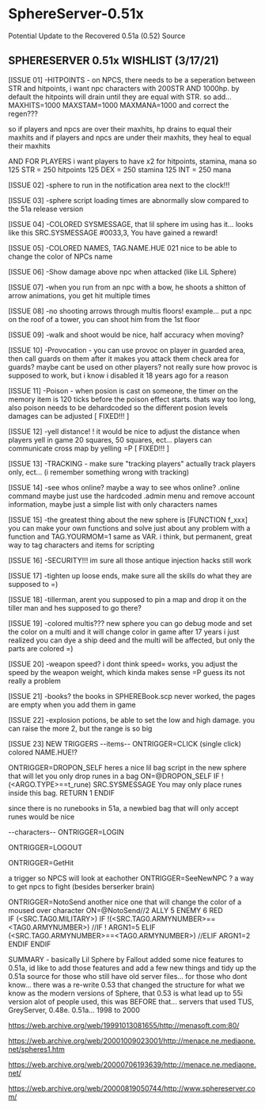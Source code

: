 # SphereServer-0.51x
Potential Update to the Recovered 0.51a (0.52) Source

SPHERESERVER 0.51x  WISHLIST  (3/17/21)
-----------------------------
[ISSUE 01]
-HITPOINTS - on NPCS, there needs to be a seperation between STR and hitpoints, 
i want npc characters with 200STR AND 1000hp.
by default the hitpoints will drain until they are equal with STR. so add...
MAXHITS=1000
MAXSTAM=1000
MAXMANA=1000
and correct the regen???

so if players and npcs are over their maxhits, hp drains to equal their maxhits
and if players and npcs are under their maxhits, they heal to equal their maxhits

AND FOR PLAYERS i want players to have x2 for hitpoints, stamina, mana
so 
125 STR = 250 hitpoints
125 DEX = 250 stamina
125 INT = 250 mana


[ISSUE 02]
-sphere to run in the notification area next to the clock!!!


[ISSUE 03]
-sphere script loading times are abnormally slow compared to the 51a release version


[ISSUE 04]
-COLORED SYSMESSAGE, that lil sphere im using has it... looks like this
SRC.SYSMESSAGE #0033,3, You have gained a reward!

[ISSUE 05]
-COLORED NAMES, TAG.NAME.HUE 021   nice to be able to change the color of NPCs name


[ISSUE 06]
-Show damage above npc when attacked  (like LiL Sphere)


[ISSUE 07]
-when you run from an npc with a bow, he shoots a shitton of arrow animations,  you get hit multiple times


[ISSUE 08]
-no shooting arrows through multis floors!
example... put a npc on the roof of a tower, you can shoot him from the 1st floor


[ISSUE 09]
-walk and shoot would be nice, half accuracy when moving?


[ISSUE 10]
-Provocation - you can use provoc on player in guarded area, then call guards on them after it makes you attack them
check area for guards?  maybe cant be used on other players?  not really sure how provoc is supposed to work,
but i know i disabled it 18 years ago for a reason


[ISSUE 11]
-Poison - when posion is cast on someone, the timer on the memory item is 120 ticks before the poison effect starts.
thats way too long, also poison needs to be dehardcoded so the different posion levels damages can be adjusted
[ FIXED!!! ]    


[ISSUE 12]
-yell distance! ! it would be nice to adjust the distance when players yell in game 20 squares, 50 squares, ect...
players can communicate cross map by yelling =P
[ FIXED!!! ]


[ISSUE 13]
-TRACKING - make sure "tracking players" actually track players only, ect... (i remember something wrong with tracking)


[ISSUE 14]
-see whos online?  maybe a way to see whos online?  .online command
maybe just use the hardcoded .admin menu and remove account information, maybe just a simple list with only characters names


[ISSUE 15]
-the greatest thing about the new sphere is [FUNCTION  f_xxx]
you can make your own functions and solve just about any problem with a function
and TAG.YOURMOM=1 same as VAR. i think, but permanent, great way to tag characters and items for scripting


[ISSUE 16]
-SECURITY!!! im sure all those antique injection hacks still work


[ISSUE 17]
-tighten up loose ends, make sure all the skills do what they are supposed to =)


[ISSUE 18]
-tillerman, arent you supposed to pin a map and drop it on the tiller man and hes supposed to go there?


[ISSUE 19]
-colored multis??? new sphere you can go debug mode and set the color on a multi and it will change color in game
after 17 years i just realized you can dye a ship deed and the multi will be affected, but only the parts are colored =)


[ISSUE 20]
-weapon speed? i dont think speed= works, you adjust the speed by the weapon weight, which kinda makes sense =P
guess its not really a problem


[ISSUE 21]
-books?  the books in SPHEREBook.scp never worked, the pages are empty when you add them in game


[ISSUE 22]
-explosion potions, be able to set the low and high damage. you can raise the more 2, but the range is so big


[ISSUE 23]
NEW TRIGGERS
--items--
ONTRIGGER=CLICK  (single click)  colored  NAME.HUE!?

ONTRIGGER=DROPON_SELF
	heres a nice lil bag script in the new sphere that will let you only drop runes in a bag
	ON=@DROPON_SELF
	IF !(<ARGO.TYPE>==t_rune)
	SRC.SYSMESSAGE You may only place runes inside this bag.
	RETURN 1
	ENDIF

since there is no runebooks in 51a, a newbied bag that will only accept runes would be nice

--characters--
ONTRIGGER=LOGIN

ONTRIGGER=LOGOUT

ONTRIGGER=GetHit

a trigger so NPCS will look at eachother ONTRIGGER=SeeNewNPC ?  a way to get npcs to fight (besides berserker brain)

ONTRIGGER=NotoSend
another nice one that will change the color of a moused over character
	ON=@NotoSend//2 ALLY 5 ENEMY 6 RED	
	IF (<SRC.TAG0.MILITARY>)
		IF !(<SRC.TAG0.ARMYNUMBER>==<TAG0.ARMYNUMBER>)
		//IF !<GUILD>
		ARGN1=5
		ELIF (<SRC.TAG0.ARMYNUMBER>==<TAG0.ARMYNUMBER>)
		//ELIF <GUILD>
		ARGN1=2
		ENDIF
	ENDIF
  
  
  SUMMARY - basically Lil Sphere by Fallout added some nice features to 0.51a, id like to add those features
  and add a few new things and tidy up the 0.51a source for those who still have old server files...
  for those who dont know... there was a re-write 0.53 that changed the structure for what we know as the modern versions of Sphere, that
  0.53 is what lead up to 55i version alot of people used, this was BEFORE that... servers that used TUS, GreyServer, 0.48e. 0.51a... 1998 to 2000
  
https://web.archive.org/web/19991013081655/http://menasoft.com:80/

https://web.archive.org/web/20001009023001/http://menace.ne.mediaone.net/spheres1.htm

https://web.archive.org/web/20000706193639/http://menace.ne.mediaone.net/

https://web.archive.org/web/20000819050744/http://www.sphereserver.com/
